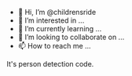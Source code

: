 - 👋 Hi, I’m @childrensride
- 👀 I’m interested in ...
- 🌱 I’m currently learning ...
- 💞️ I’m looking to collaborate on ...
- 📫 How to reach me ...

<!---
childrensride/childrensride is a ✨ special ✨ repository because its `README.md` (this file) appears on your GitHub profile.
You can click the Preview link to take a look at your changes.
--->
It's person detection code.
